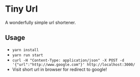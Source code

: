 # Tiny Url

A wonderfully simple url shortener.

## Usage

 * `yarn install`
 * `yarn run start`
 * `curl -H "Content-Type: application/json" -X POST -d '{"url":"http://www.google.com"}' http://localhost:3000/`
 * Visit short url in browser for redirect to google!
